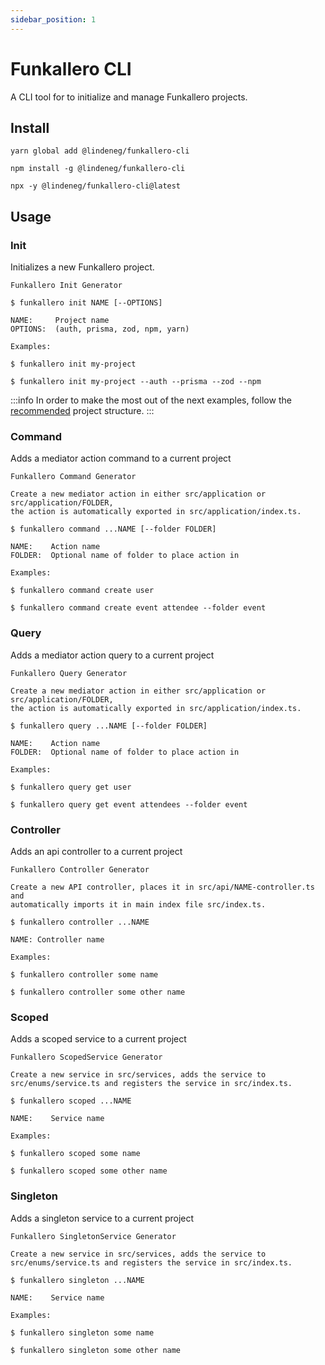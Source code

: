 ```yaml
---
sidebar_position: 1
---
```


# Funkallero CLI

A CLI tool for to initialize and manage Funkallero projects.

## Install

`yarn global add @lindeneg/funkallero-cli`

`npm install -g @lindeneg/funkallero-cli`

`npx -y @lindeneg/funkallero-cli@latest`

## Usage

### Init

Initializes a new Funkallero project.

```
Funkallero Init Generator

$ funkallero init NAME [--OPTIONS]

NAME:     Project name
OPTIONS:  (auth, prisma, zod, npm, yarn)

Examples:

$ funkallero init my-project

$ funkallero init my-project --auth --prisma --zod --npm
```

:::info
In order to make the most out of the next examples, follow the [recommended](/docs/part-1/base-project#structure) project structure.
:::

### Command

Adds a mediator action command to a current project

```
Funkallero Command Generator

Create a new mediator action in either src/application or src/application/FOLDER,
the action is automatically exported in src/application/index.ts.

$ funkallero command ...NAME [--folder FOLDER]

NAME:    Action name
FOLDER:  Optional name of folder to place action in

Examples:

$ funkallero command create user

$ funkallero command create event attendee --folder event
```

### Query

Adds a mediator action query to a current project

```
Funkallero Query Generator

Create a new mediator action in either src/application or src/application/FOLDER,
the action is automatically exported in src/application/index.ts.

$ funkallero query ...NAME [--folder FOLDER]

NAME:    Action name
FOLDER:  Optional name of folder to place action in

Examples:

$ funkallero query get user

$ funkallero query get event attendees --folder event
```

### Controller

Adds an api controller to a current project

```
Funkallero Controller Generator

Create a new API controller, places it in src/api/NAME-controller.ts and
automatically imports it in main index file src/index.ts.

$ funkallero controller ...NAME

NAME: Controller name

Examples:

$ funkallero controller some name

$ funkallero controller some other name
```

### Scoped

Adds a scoped service to a current project

```
Funkallero ScopedService Generator

Create a new service in src/services, adds the service to
src/enums/service.ts and registers the service in src/index.ts.

$ funkallero scoped ...NAME

NAME:    Service name

Examples:

$ funkallero scoped some name

$ funkallero scoped some other name
```

### Singleton

Adds a singleton service to a current project

```
Funkallero SingletonService Generator

Create a new service in src/services, adds the service to
src/enums/service.ts and registers the service in src/index.ts.

$ funkallero singleton ...NAME

NAME:    Service name

Examples:

$ funkallero singleton some name

$ funkallero singleton some other name
```
